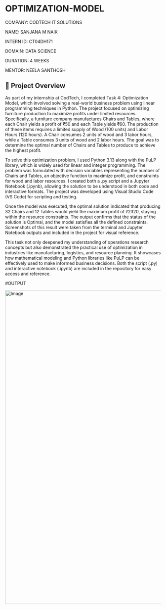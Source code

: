 # OPTIMIZATION-MODEL

COMPANY: CODTECH IT SOLUTIONS

NAME: SANJANA M NAIK

INTERN ID: CT04DH171

DOMAIN: DATA SCIENCE

DURATION: 4 WEEKS

MENTOR: NEELA SANTHOSH


## 📝 Project Overview 

As part of my internship at CodTech, I completed Task 4: Optimization Model, which involved solving a real-world business problem using linear programming techniques in Python. The project focused on optimizing furniture production to maximize profits under limited resources. Specifically, a furniture company manufactures Chairs and Tables, where each Chair yields a profit of ₹50 and each Table yields ₹60. The production of these items requires a limited supply of Wood (100 units) and Labor Hours (120 hours). A Chair consumes 2 units of wood and 3 labor hours, while a Table consumes 3 units of wood and 2 labor hours. The goal was to determine the optimal number of Chairs and Tables to produce to achieve the highest profit.

To solve this optimization problem, I used Python 3.13 along with the PuLP library, which is widely used for linear and integer programming. The problem was formulated with decision variables representing the number of Chairs and Tables, an objective function to maximize profit, and constraints for wood and labor resources. I created both a .py script and a Jupyter Notebook (.ipynb), allowing the solution to be understood in both code and interactive formats. The project was developed using Visual Studio Code (VS Code) for scripting and testing.

Once the model was executed, the optimal solution indicated that producing 32 Chairs and 12 Tables would yield the maximum profit of ₹2320, staying within the resource constraints. The output confirms that the status of the solution is Optimal, and the model satisfies all the defined constraints. Screenshots of this result were taken from the terminal and Jupyter Notebook outputs and included in the project for visual reference.

This task not only deepened my understanding of operations research concepts but also demonstrated the practical use of optimization in industries like manufacturing, logistics, and resource planning. It showcases how mathematical modeling and Python libraries like PuLP can be effectively used to make informed business decisions. Both the script (.py) and interactive notebook (.ipynb) are included in the repository for easy access and reference.

#OUTPUT

<img width="1612" height="1015" alt="Image" src="https://github.com/user-attachments/assets/c18bf710-0524-4ab1-b2d9-72bdc017e9cd" />

